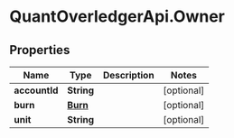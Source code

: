 # QuantOverledgerApi.Owner

## Properties

Name | Type | Description | Notes
------------ | ------------- | ------------- | -------------
**accountId** | **String** |  | [optional] 
**burn** | [**Burn**](Burn.md) |  | [optional] 
**unit** | **String** |  | [optional] 


